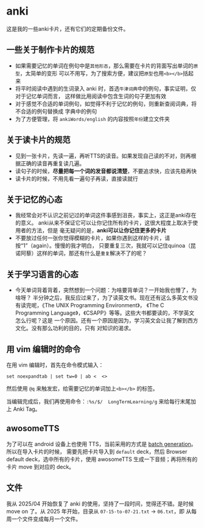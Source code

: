 # anki
这是我的一些anki卡片，还有它们的定期备份文件。

## 一些关于制作卡片的规范
- 如果需要记忆的单词在例句中是`其他形态`，那么需要在卡片的背面写出单词的`原型`，太简单的变形
可以不用写，为了搜索方便，建议把`原型`也用`<b></b>`括起来
- 将平时阅读中遇到的生词录入 anki 时，首选`牛津词典`中的例句，事实证明，仅对于记忆单词而言，
这样做比用阅读中包含生词的句子更加有效
- 对于感觉不合适的单词例句，如觉得不利于记忆的例句，则重新查阅词典，将不合适的例句替换成
字典中的例句
- 为了方便管理，将 `ankiWords/english` 的内容按照`年份`建立文件夹

## 关于读卡片的规范
- 见到一张卡片，先读一遍，再听TTS的读音。如果发现自己读的不对，则再根据正确的读音再重复读几遍。
- 读句子的时候，**尽量把每一个词的发音都说清楚**，不要追求快，应该先稳再快
- 读卡片的时候，不用先看一遍句子再读，直接读就行

## 关于记忆的心态
- 我经常会对不认识之前记过的单词这件事感到沮丧，事实上，这正是anki存在的意义。
anki从来不保证它可以让你记住所有的卡片，这很大程度上取决于使用者的方法，但是
毫无疑问的是，**anki可以让你记住更多的卡片**
- 不要放过任何一张你觉得模糊的卡片，如果你遇到这样的卡片，请按“1”（again）。慢慢的我才明白，
只要重复三次，我就可以记住quinoa（昆诺阿藜）这样的单词，那还有什么是`重复`解决不了的呢？

## 关于学习语言的心态
- 今天单词背着背着，突然想到一个问题：为啥要背单词？一开始我也懵了，为啥呀？
半分钟之后，我反应过来了，为了读英文书。现在还有这么多英文书没有读完呢，《The UNIX Programming Environment》，
《The C Programming Language》，《CSAPP》等等。这些大书都要读的，不学英文怎么行呢？这是
一个原因。还有一个原因是因为，学习英文会让我了解到西方文化。没有那么功利的目的，只有
对知识的渴求。

## 用 vim 编辑时的命令
在用 vim 编辑时，首先在命令模式输入：
```vimscript
set noexpandtab | set tw=0 | ab <  <>
```

然后使用 `@q` 来触发宏，给需要记忆的单词加上`<b></b>` 的标签。

当编辑完成后，我们再使用命令：`:%s/$/	LongTermLearning/g` 来给每行末尾加上 Anki Tag。

## awosomeTTS
为了可以在 android 设备上也使用 TTS，当前采用的方式是 [batch generation](https://www.vocab.ai/tutorials/awesometts-batch-generation)。所以在导入卡片的时候，
需要先把卡片导入到 `default` deck，然后 Browser default deck，选中所有的卡片，使用 awosomeTTS
生成一下音频；再将所有的卡片 move 到对应的 deck。

## 文件
我从 2025/04 开始恢复了 anki 的使用，坚持了一段时间，觉得还不错。是时候 move on 了。从 2025 年开始，目录从 `07-15-to-07-21.txt` -> `06.txt`，即
从每周一个文件变成每月一个文件。
